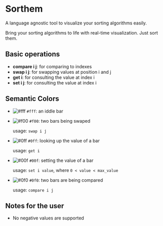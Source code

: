# Sorthem

A language agnostic tool to visualize your sorting algorithms easily.

Bring your sorting algorithms to life with real-time visualization. Just sort
them.

## Basic operations

- **compare i j**: for comparing to indexes
- **swap i j**: for swapping values at position i and j
- **get i**: for consulting the value at index i
- **set i j**: for consulting the value at index i

## Semantic Colors

- ![#fff](https://placehold.co/15x15/fff/fff.png) `#fff`: an iddle bar
- ![#f00](https://placehold.co/15x15/f00/f00.png) `#f00`: two bars being swaped

  usage: `swap i j`

- ![#0ff](https://placehold.co/15x15/0ff/0ff.png) `#0ff`: looking up the value of a bar

  usage: `get i`

- ![#00f](https://placehold.co/15x15/00f/00f.png) `#00f`: setting the value of a bar

  usage: `set i value`, where `0 < value < max_value`

- ![#0f0](https://placehold.co/15x15/0f0/0f0.png) `#0f0`: two bars are being compared

  usage: `compare i j`

## Notes for the user

- No negative values are supported
